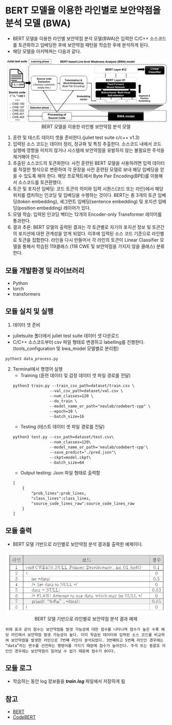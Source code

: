 #  BERT 모델을 이용한 라인별로 보안약점을 분석 모델 (BWA)
- BERT 모델을 이용한 라인별 보안약점 분석 모델(BWA)은 입력한 C/C++ 소스코드를 토큰화하고 임베딩한 후에 보안약점 패턴을 학습한 후에 분석하게 된다.
- 해당 모델을 아키텍쳐는 다음과 같다.

<p align="center">
  <img src=".././docs/bwa_model.png" />
  <span>BERT 모델을 이용한 라인별 보안약점 분석 모델</span>
</p>

1. 훈련 및 테스트 데이터 셋을 준비한다.(juliet test suite c/c++ v1.3) 
2. 입력된 소스 코드는 데이터 정리, 정규화 및 특징 추출한다. 소스코드 내에서 코드 실행에 영향을 미치지 않거나 시스템에 보안약점을 유발하지 않는 불필요한 주석을 제거해야 한다.
3. 추출된 소스코드의 토큰화한다: 사전 훈련된 BERT 모델을 사용하려면 입력 데이터를 적절한 형식으로 변환하여 각 문장을 사전 훈련된 모델로 보내 해당 임베딩을 얻을 수 있도록 해야 한다. 해당 프로젝트에서 Byte Pair Encoding(BPE)를 이용해서 소스코드를 토큰환했다.
4. 토큰 및 포지션 임베딩: 코드 토큰의 의미와 입력 시퀀스(코드 또는 라인)에서 해당 위치를 캡처하는 인코딩 및 임베딩을 수행하는 것이다. BERT는 총 3개의 토큰 임베딩(token embedding), 세그먼트 임베딩(sentence embedding) 및 포지션 임베딩(position embedding) 레이어가 있다.
5. 모델 학습: 입력된 인코딩 벡터는 12개의 Encoder-only Transformer 레이어를 통과한다.
6. 결과 추론: BERT 모델의 출력된 결과는 각 토큰별로 자기의 포지션 정보 및 토큰간의 포지션에 대한 관계성을 얻게 되었다. 이후에 입력된 소스 코드 기준으로 라인별로 토큰을 집합한다. 라인을 다시 만들어서 각 라인의 토큰이 Linear Classifier 모델을 통해서 학습된 119클래스 (118 CWE 및 보안약점을 가지지 않을 클래스) 분류한다.
## 모듈 개발환경 및 라이브러리
- Python 
- torch
- transformers

## 모듈 실치 및 실행
1. 데이터 셋 준비
- julietsuite 폴더에서 juliet test suite 데이터 셋 다운로드
- C/C++ 소스코드부터 csv 파일 형태로 변경하고 labelling를 진행한다. (tools_configuration 및 bwa_model 모델별로 분리함)
```
python3 data_process.py
```
2. Terminal에서 명영어 실행
    - Training (훈련 데이터 및 검정 데이터 셋 파일 경로를 전달)
    ```
    python3 train.py --train_csv_path=dataset/train.csv \
                    --val_csv_path=dataset/val.csv \
                    --num_classes=120 \
                    --do_train \
                    --model_name_or_path="neulab/codebert-cpp" \
                    --epoch=10 \
                    --batch_size=16

    ```
    - Testing (테스트 데이터 셋 파일 경로를 전달)
    ```
    python3 test.py --csv_path=dataset/test.csv\
                    --num_classes=120\
                    --model_name_or_path='neulab/codebert-cpp'\
                    --save_predict="./pred.json"\
                    --ckpt=model.ckpt\
                    --batch_size=64
    ```
    - Output testing: Json 파일 형태로 출력함
    ``` 
    [
        {
            "prob_lines":prob_lines,
            "class_lines":class_lines,
            "source_code_lines_raw":source_code_lines_raw
        }
    ]
    ```
    
## 모듈 출력
- BERT 모델 기반으로 라인별로 보안약점 분석 결과를 출력한 예제이다.

<p align="center">
  <img src=".././docs/bwa_result.png" /><br>
  <span>BERT 모델 기반으로 라인별로 보안약점 분석 결과 예제</span>
</p>

    위에 표과 같이 점수는 보안약점을 발생 가능성에 대한 점수를 나타나며 점수가 높은 수록 해당 라인에서 보안약점 발생 가능성이 높다. 이미 학습된 데이터와 입력된 소스 코드를 비교하여 보안약점을 발생한 라인으로 7번째 라인이 분석되었다. 3번째하고 5번째 라인인 경우에는 “data”라는 변수를 선언하는 명령어를 가지기 때문에 점수가 높아진다. 주석 또는 중괄호 라인인 경우에는 보안약점이 일어날 수 없기 때문에 점수가 0이다.

## 모듈 로그
- 학습하는 동안 log 정보들을 ***train.log*** 파일에서 저장하게 됨

## 참고
- [BERT](https://arxiv.org/abs/1810.04805)
- [CodeBERT](https://github.com/microsoft/CodeBERT)
